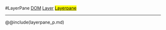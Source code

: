 #LayerPane
<span class="inheritance">
<a href="#Documentation/core/dom">DOM</a>
<a class="inheritance" href="#Documentation/elements/layer">Layer</a>
<a class="inheritance" href="#Documentation/elements/layerpane"><mark>Layerpane</mark></a>
</span>
***



@@include(layerpane_p.md)